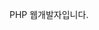 PHP 웹개발자입니다.

<!---
jungmin0917/jungmin0917 is a ✨ special ✨ repository because its `README.md` (this file) appears on your GitHub profile.
You can click the Preview link to take a look at your changes.
--->
